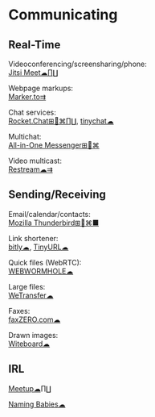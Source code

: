 # Communicating

## Real-Time

Videoconferencing/screensharing/phone:  
[Jitsi Meet☁∏∐](https://meet.jit.si/)

Webpage markups:  
[Marker.to⇉](http://marker.to/)

Chat services:  
[Rocket.Chat⊞🐧⌘∏∐](https://rocket.chat/),
[tinychat☁](https://tinychat.com)

Multichat:  
[All-in-One Messenger⊞🐧⌘](https://allinone.im/)

Video multicast:  
[Restream☁⇉](https://restream.io/)

## Sending/Receiving

Email/calendar/contacts:  
[Mozilla Thunderbird⊞🐧⌘■](https://www.thunderbird.net/)

Link shortener:  
[bitly☁](https://bitly.com/),
[TinyURL☁](https://tinyurl.com)

Quick files (WebRTC):  
[WEBWORMHOLE☁](https://webwormhole.io/)

Large files:  
[WeTransfer☁](https://wetransfer.com/)

Faxes:  
[faxZERO.com☁](https://faxzero.com/)

Drawn images:  
[Witeboard☁](https://witeboard.com)

## IRL

[Meetup☁∏∐](https://www.meetup.com/)

[Naming Babies☁](https://deckofnames.com/)
